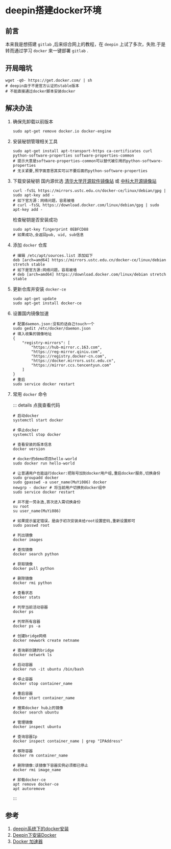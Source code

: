 # deepin搭建docker环境

## 前言
本来我是想搭建 `gitlab` ,后来综合网上的教程，在 `deepin` 上试了多次，失败.于是转而通过学习 `docker` 来一键部署 `gitlab` .

## 开局暗坑
```shell
wget -q0- https://get.docker.com/ | sh
# deepin由于不是官方认证的stable版本
# 不能直接通过docker脚本安装docker
```

## 解决办法
1. 确保先卸载以前版本
    ```shell
    sudo apt-get remove docker.io docker-engine
    ```
1. 安装秘钥管理相关工具
    ```shell
    sudo apt-get install apt-transport-https ca-certificates curl python-software-properties software-properties-common
    # 提示大意是software-properties-common可以替代被引用的python-software-properties
    # 无关紧要,照字面意思其实可以不要后面的python-software-properties
    ```

1. 下载安装秘钥
    国内源优选 [清华大学开源软件镜像站](https://mirrors.tuna.tsinghua.edu.cn/help/docker-ce/) 或 [中科大开源镜像站](http://mirrors.ustc.edu.cn/)
    ```shell
    curl -fsSL https://mirrors.ustc.edu.cn/docker-ce/linux/debian/gpg | sudo apt-key add -
    # 如下官方源：网络问题，容易被墙
    # curl -fsSL https://download.docker.com/linux/debian/gpg | sudo apt-key add -
    ```

    检查秘钥是否安装成功
    ```shell
    sudo apt-key fingerprint 0EBFCD88
    # 如果成功,会返回pub, uid, sub信息
    ```

1. 添加 `docker` 仓库
    ```shell
    # 编辑 /etc/apt/sources.list 添加如下
    deb [arch=amd64] https://mirrors.ustc.edu.cn/docker-ce/linux/debian stretch stable
    # 如下是官方源:网络问题，容易被墙
    # deb [arch=amd64] https://download.docker.com/linux/debian stretch stable
    ```

1. 更新仓库并安装 `docker-ce`
    ```shell
    sudo apt-get update
    sudo apt-get install docker-ce
    ```
1. 设置国内镜像加速

    ```shell
    # 配置daemon.json:没有的话自己touch一个
    sudo gedit /etc/docker/daemon.json
    # 填入收集的镜像地址
    {
        "registry-mirrors": [
            "https://hub-mirror.c.163.com",
            "https://reg-mirror.qiniu.com",
            "https://registry.docker-cn.com",
            "https://docker.mirrors.ustc.edu.cn",
            "https://mirror.ccs.tencentyun.com"
        ]
    }
    # 重启
    sudo service docker restart
    ```

1. 常用 `docker` 命令

    ::: details 点我查看代码
    ```shell
    # 启动docker
    systemctl start docker

    # 停止docker
    systemctl stop docker

    # 查看安装的版本信息
    docker version

    # docker的demo项目hello-world
    sudo docker run hello-world

    # 让普通用户也能运行docker:把账号加到docker用户组,重启docker服务,切换身份
    sudo groupadd docker
    sudo gpasswd -a user_name(MuYi086) docker
    newgrp - docker # 将当前用户切换到docker组中
    sudo service docker restart

    # 并不是一劳永逸,首次进入需切换身份
    su root
    su user_name(MuYi086)

    # 如果提示鉴定错误，是由于初次安装未给root设置密码,重新设置即可
    sudo passwd root

    # 列出镜像
    docker images

    # 查找镜像
    docker search python

    # 获取镜像
    docker pull python

    # 删除镜像
    docker rmi python

    # 查看状态
    docker stats 

    # 列举当前活动容器
    docker ps

    # 列举所有容器
    docker ps -a

    # 创建bridge网络
    docker newwork create netname

    # 查询新创建的bridge
    docker network ls

    # 启动容器
    docker run -it ubuntu /bin/bash

    # 停止容器
    docker stop container_name

    # 重启容器
    docker start container_name

    # 搜索docker hub上的镜像
    docker search ubuntu

    # 管理镜像
    docker inspect ubuntu

    # 查询容器Ip
    docker inspect container_name | grep "IPAddress"

    # 移除容器
    docker rm container_name

    # 删除镜像:该镜像下容器实例必须都已停止
    docker rmi image_name

    # 卸载docker-ce
    apt remove docker-ce
    apt autoremove
    ```
    :::

## 参考
1. [deepin系统下的docker安装](https://www.jianshu.com/p/8200a3a50806)
1. [Deepin下安装Docker](https://www.diandian100.cn/bce2e291.html)
1. [Docker 加速器](http://guide.daocloud.io/dcs/daocloud-9153151.html)
